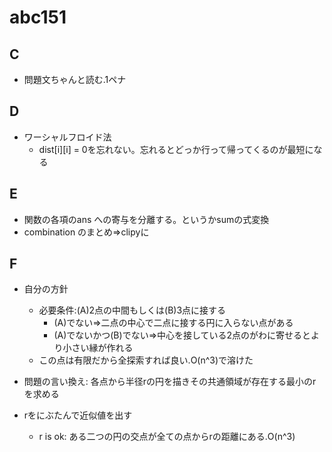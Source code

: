 # abc151

## C

- 問題文ちゃんと読む.1ペナ

## D

- ワーシャルフロイド法
  - dist[i][i] = 0を忘れない。忘れるとどっか行って帰ってくるのが最短になる

## E

- 関数の各項のans への寄与を分離する。というかsumの式変換
- combination のまとめ=>clipyに

## F

- 自分の方針
  - 必要条件:(A)2点の中間もしくは(B)3点に接する
    - (A)でない=>二点の中心で二点に接する円に入らない点がある
    - (A)でないかつ(B)でない=>中心を接している2点のがわに寄せるとより小さい縁が作れる
  - この点は有限だから全探索すれば良い.O(n^3)で溶けた

- 問題の言い換え: 各点から半径rの円を描きその共通領域が存在する最小のrを求める
- rをにぶたんで近似値を出す
  - r is ok: ある二つの円の交点が全ての点からrの距離にある.O(n^3)
